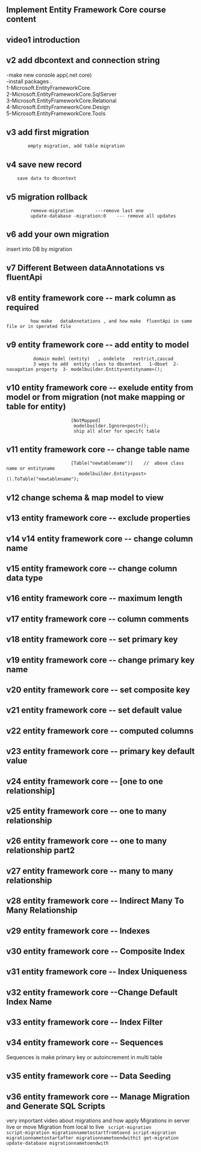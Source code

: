 ## Implement Entity Framework Core course content
## video1 introduction
## v2 add dbcontext and connection string
-make new console app(.net core)   <br>
-install packages .<br>
1-Microsoft.EntityFrameworkCore.<br>
2-Microsoft.EntityFrameworkCore.SqlServer<br>
 3-Microsoft.EntityFrameworkCore.Relational<br>
 4-Microsoft.EntityFrameworkCore.Design<br>
 5-Microsoft.EntityFrameworkCore.Tools<br>
## v3 add first migration
            empty migration, add table migration
## v4 save new record             
        save data to dbcontext
## v5 migration rollback 
             remove-migration        ---remove last one    
             update-database -migration:0    --- remove all updates
## v6 add your own migration
   insert into DB by migration 
## v7  Different Between dataAnnotations   vs  fluentApi
## v8 entity framework core -- mark column as required  
             how make   dataAnnotations , and how make  fluentApi in same file or in sperated file 
## v9  entity framework core -- add entity to model 
              domain model (entity)   , ondelete   restrict,cascad 
              3 ways to add  entity class to dbcontext   1-dbset  2- navagation property  3- modelbuilder.Entity<entityname>();             
## v10   entity framework core --  exelude entity from model or from migration    (not make mapping or table for entity)
                            [NotMapped]
                             modelbuilder.Ignore<post>(); 
                             ship all alter for specifc table 
## v11 entity framework core -- change table name 
                            [Table("newtablename")]    //  above class name or entityname
                               modelbuilder.Entity<post> ().ToTable("newtablename"); 
 ## v12 change schema & map model to view   
 ##  v13 entity framework core -- exclude properties 
 ## v14  v14 entity framework core -- change column name
 ## v15 entity framework core -- change column data type
 ## v16 entity framework core -- maximum length 
 ## v17 entity framework core --  column comments 
 ## v18 entity framework core --  set primary key
 ## v19 entity framework core --  change primary key  name
 ## v20 entity framework core -- set composite key
 ## v21  entity framework core -- set default value
 ## v22  entity framework core -- computed columns
 ## v23  entity framework core -- primary key default value
 ## v24   entity framework core -- [one to one relationship]
 ## v25   entity framework core -- one to many relationship 
 ## v26 entity framework core -- one to many relationship  part2
##  v27 entity framework core -- many to many relationship   
##  v28 entity framework core -- Indirect Many To Many Relationship   
##  v29 entity framework core --  Indexes   
##  v30 entity framework core -- Composite Index   
##  v31 entity framework core -- Index Uniqueness   
##  v32 entity framework core --Change Default Index Name  
##  v33 entity framework core -- Index Filter 
##  v34 entity framework core -- Sequences
Sequences is make primary key or autoincrement in multi table 
##  v35 entity framework core -- Data Seeding   
##  v36 entity framework core -- Manage Migration and Generate SQL Scripts
very important video about migrations and how apply Migrations in server live or move Migration from local to live 
<code>
 script-migration
 script-migration migrationnametostartfromtoend 
 script-migration migrationnametostartafter migrationnametoendwithit 
 get-migration
 update-database migrationnametoendwith 
</code>
  
 
                             
